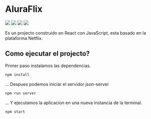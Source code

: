 # AluraFlix
![](https://img.shields.io/badge/-react-blue) ![](https://img.shields.io/badge/-javascript-yellow) ![](https://img.shields.io/badge/-html5-orange) ![](https://img.shields.io/badge/-css3-informational)

Es un projecto construido en React con JavaScript, esta basado en la plataforma Netflix.



## Como ejecutar el projecto?
Primer paso instalamos las dependencias.
```bash
npm install
```
... Despues podemos iniciar el servidor json-server
```bash
npm run server
```
... Y ejecutamos la aplicacion en una nueva instancia de la terminal.
```bash
npm start
```
